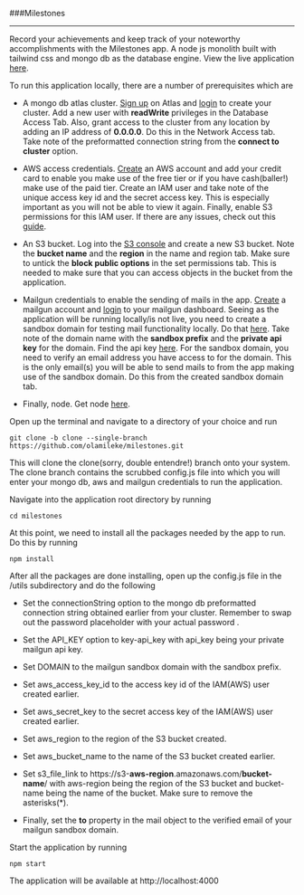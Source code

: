 ###Milestones

------------

Record your achievements and keep track of your noteworthy accomplishments with the Milestones app. A node js monolith built with tailwind css and mongo db as the database engine. View the live application [here](www.milestonesapp.xyz "here").

To run this application locally, there are a number of prerequisites which are

- A mongo db atlas cluster. [Sign up](https://www.mongodb.com/cloud/atlas/register "Sign up") on Atlas and [login](https://account.mongodb.com/account/login?nds=true "login") to create your cluster. Add a new user with **readWrite** privileges in the Database Access Tab. Also, grant access to the cluster from any location by adding an IP address of **0.0.0.0**. Do this in the Network Access tab. Take note of the preformatted connection string from the **connect to cluster** option.

- AWS access credentials.  [Create](https://portal.aws.amazon.com/billing/signup "Create") an AWS account and add your credit card to enable you make use of the free tier or if you have cash(baller!) make use of the paid tier. Create an IAM user and take note of the unique access key id and the secret access key. This is especially important as you will not be able to view it again. Finally, enable S3 permissions for this IAM user. If there are any issues, check out this [guide](https://docs.aws.amazon.com/directoryservice/latest/admin-guide/setting_up_create_iam_user.html "guide").

- An S3 bucket. Log into the [S3 console](https://console.aws.amazon.com/s3/home "S3 console") and create a new S3 bucket.  Note the **bucket name** and the **region** in the name and region tab. Make sure to untick the **block public options** in the set permissions tab. This is needed to make sure that you can access objects in the bucket from the application.

- Mailgun credentials to enable the sending of mails in the app. [Create](https://signup.mailgun.com/new/signup "Create") a mailgun account and [login](https://login.mailgun.com/login/ "login") to your mailgun dashboard. Seeing as the application will be running locally/is not live, you need to create a sandbox domain for testing mail functionality locally. Do that [here](https://app.mailgun.com/app/sending/domains "here"). Take note of the domain name with the **sandbox prefix** and the **private api key** for the domain. Find the api key [here](https://app.mailgun.com/app/sending/domains "here"). For the sandbox domain, you need to verify an email address you have access to for the domain. This is the only email(s) you will be able to send mails to from the app making use of the sandbox domain. Do this from the created sandbox domain tab.

- Finally, node. Get node [here](https://nodejs.org "here").

Open up the terminal and navigate to a directory of your choice and run

```
git clone -b clone --single-branch https://github.com/olamileke/milestones.git
```


This will clone the clone(sorry, double entendre!) branch onto your system. The clone branch contains the scrubbed config.js file into which you will enter your mongo db, aws and mailgun credentials to run the application.

Navigate into the  application root directory by running

```
cd milestones
```

At this point, we need to install all the packages needed by the app to run. Do this by running

```
npm install
```

After all the packages are done installing, open up the config.js file in the /utils subdirectory and do the following

- Set the connectionString option to the mongo db preformatted connection string obtained earlier from your cluster. Remember to swap out the password placeholder with your actual password .

- Set the API_KEY option to key-api_key with api_key being your private mailgun api key.

- Set DOMAIN to the mailgun sandbox domain with the sandbox prefix.

- Set aws_access_key_id to the access key id of the IAM(AWS) user created earlier.

- Set aws_secret_key to the secret access key of the IAM(AWS) user created earlier.

- Set aws_region to the region of the S3 bucket created. 

- Set aws_bucket_name to the name of the S3 bucket created earlier.

- Set s3_file_link to https://s3-**aws-region**.amazonaws.com/**bucket-name**/ with aws-region being the region of the S3 bucket and bucket-name being the name of the bucket. Make sure to remove the asterisks(*).

- Finally, set the **to** property in the mail object to the verified email of your mailgun sandbox domain.

Start the application by running

```
npm start

```
The application will be available at http://localhost:4000
